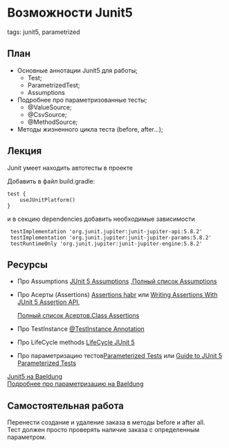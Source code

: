 # Возможности Junit5

tags: junit5, parametrized

## План

- Основные аннотации Junit5 для работы;
    - Test;
    - ParametrizedTest;
    - Assumptions
- Подробнее про параметризованные тесты;
    - @ValueSource;
    - @CsvSource;
    - @MethodSource;
- Методы жизненного цикла теста (before, after...);

## Лекция

Junit умеет
находить автотесты в проекте

Добавить в файл build.gradle:

```
test {
    useJUnitPlatform()
}
```

и в секцию dependencies добавить необходимые зависимости

```
 testImplementation 'org.junit.jupiter:junit-jupiter-api:5.8.2'
 testImplementation 'org.junit.jupiter:junit-jupiter-params:5.8.2'
 testRuntimeOnly 'org.junit.jupiter:junit-jupiter-engine:5.8.2'
```

## Ресурсы

- Про Assumptions
  [JUnit 5 Assumptions](https://howtodoinjava.com/junit5/junit-5-assumptions-examples/) ,[Полный список Assumptions](https://junit.org/junit5/docs/5.0.0/api/org/junit/jupiter/api/Assumptions.html)

- Про Асерты (Assertions)
  [Assertions habr](https://habr.com/ru/post/591587/)
  или [Writing Assertions With JUnit 5 Assertion API](https://www.petrikainulainen.net/programming/testing/junit-5-tutorial-writing-assertions-with-junit-5-api/),

  [Полный список Асертов.Class Assertions](https://junit.org/junit5/docs/5.0.1/api/org/junit/jupiter/api/Assertions.html)

- Про TestInstance [@TestInstance Annotation](https://www.baeldung.com/junit-testinstance-annotation)
- Про LifeCycle methods [LifeCycle JUnit 5](https://howtodoinjava.com/junit5/junit-5-test-lifecycle/)
- Про параметризацию
  тестов[Parameterized Tests](https://junit.org/junit5/docs/current/user-guide/#writing-tests-parameterized-tests)
  или [Guide to JUnit 5 Parameterized Tests](https://www.baeldung.com/parameterized-tests-junit-5)

[Junit5 на Baeldung](https://www.baeldung.com/junit-5)  
[Подробнее про параметризацию на Baeldung](https://www.baeldung.com/parameterized-tests-junit-5)

## Самостоятельная работа

Перенести создание и удаление заказа в методы before и after all.  
Тест должен просто проверять наличие заказа с определенным параметром. 